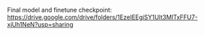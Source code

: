 Final model and finetune checkpoint: https://drive.google.com/drive/folders/1EzeIEEgiSY1UIt3MlTxFFU7-xjUh1NeN?usp=sharing
